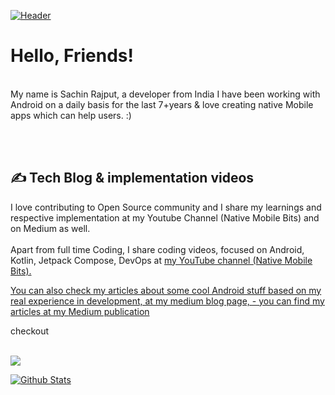 [![Header](https://github.com/myJarvis/myJarvis/blob/main/misc/hiiamsachin.png "Header")](https://medium.com/@iAmSachinRajput)

# Hello, Friends! 

<br/>
My name is Sachin Rajput, a developer from India I have been working with Android on a daily basis for the last 7+years & love creating native Mobile apps which can help users. :)


<br/> <br/>
## &#x270d; Tech Blog & implementation videos

I love contributing to Open Source community and I share my learnings and respective implementation at my Youtube Channel (Native Mobile Bits) and on Medium as well.
<br/><br/>
Apart from full time Coding, I share coding videos, focused on Android, Kotlin, Jetpack Compose, DevOps at <a href="https://www.youtube.com/channel/UCTjQSpx2waqXTC37AgM8qyA"> my YouTube channel (Native Mobile Bits).

You can also check my articles about some cool Android stuff based on my real experience in development, at my medium blog page, - you can find my articles at my <a href="https://droid-lover.medium.com//">Medium publication</a> 

checkout </a>
<br/> <br/>

![](https://komarev.com/ghpvc/?username=droid-lover&color=blueviolet)

[![Github Stats](https://github-readme-stats.vercel.app/api?username=droid-lover)](https://github.com/droid-lover/github-readme-stats)

